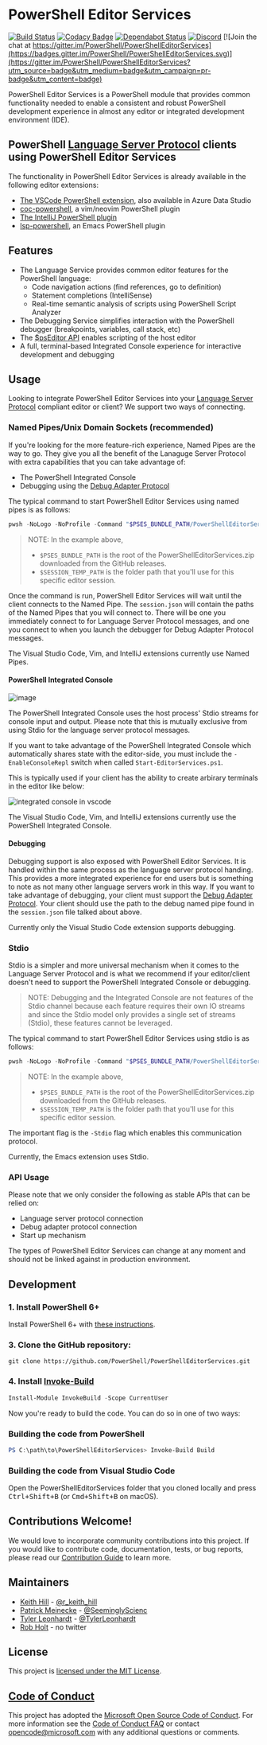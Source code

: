# PowerShell Editor Services

[![Build Status](https://powershell.visualstudio.com/PowerShellEditorServices/_apis/build/status/PowerShellEditorServices-ci?branchName=master)](https://powershell.visualstudio.com/PowerShellEditorServices/_build/latest?definitionId=50&branchName=master)
[![Codacy Badge](https://api.codacy.com/project/badge/Grade/fb9129c327dc4f459ad2fd167d9a574f)](https://app.codacy.com/app/TylerLeonhardt/PowerShellEditorServices?utm_source=github.com&utm_medium=referral&utm_content=PowerShell/PowerShellEditorServices&utm_campaign=Badge_Grade_Dashboard)
[![Dependabot Status](https://api.dependabot.com/badges/status?host=github&repo=PowerShell/PowerShellEditorServices)](https://dependabot.com)
[![Discord](https://img.shields.io/discord/180528040881815552.svg?label=%23vscode&logo=discord&logoColor=white)](https://aka.ms/psdiscord)
[![Join the chat at https://gitter.im/PowerShell/PowerShellEditorServices](https://badges.gitter.im/PowerShell/PowerShellEditorServices.svg)](https://gitter.im/PowerShell/PowerShellEditorServices?utm_source=badge&utm_medium=badge&utm_campaign=pr-badge&utm_content=badge)

PowerShell Editor Services is a PowerShell module that provides common
functionality needed to enable a consistent and robust PowerShell development
experience in almost any editor or integrated development environment (IDE).

## PowerShell [Language Server Protocol](https://microsoft.github.io/language-server-protocol/) clients using PowerShell Editor Services

The functionality in PowerShell Editor Services is already available in the following editor extensions:

- [The VSCode PowerShell extension](https://github.com/PowerShell/vscode-powershell), also available in Azure Data Studio
- [coc-powershell](https://github.com/yatli/coc-powershell), a vim/neovim PowerShell plugin
- [The IntelliJ PowerShell plugin](https://github.com/ant-druha/intellij-powershell)
- [lsp-powershell](https://github.com/kiennq/lsp-powershell), an Emacs PowerShell plugin

## Features

- The Language Service provides common editor features for the PowerShell language:
  - Code navigation actions (find references, go to definition)
  - Statement completions (IntelliSense)
  - Real-time semantic analysis of scripts using PowerShell Script Analyzer
- The Debugging Service simplifies interaction with the PowerShell debugger (breakpoints, variables, call stack, etc)
- The [$psEditor API](http://powershell.github.io/PowerShellEditorServices/guide/extensions.html) enables scripting of the host editor
- A full, terminal-based Integrated Console experience for interactive development and debugging

## Usage

Looking to integrate PowerShell Editor Services into your [Language Server Protocol](https://microsoft.github.io/language-server-protocol/) compliant editor or client? We support two ways of connecting.

### Named Pipes/Unix Domain Sockets (recommended)

If you're looking for the more feature-rich experience,
Named Pipes are the way to go.
They give you all the benefit of the Lanaguge Server Protocol with extra capabilities that you can take advantage of:

- The PowerShell Integrated Console
- Debugging using the [Debug Adapter Protocol](https://microsoft.github.io/debug-adapter-protocol/)

The typical command to start PowerShell Editor Services using named pipes is as follows:

```powershell
pwsh -NoLogo -NoProfile -Command "$PSES_BUNDLE_PATH/PowerShellEditorServices/Start-EditorServices.ps1 -BundledModulesPath $PSES_BUNDLE_PATH -LogPath $SESSION_TEMP_PATH/logs.log -SessionDetailsPath $SESSION_TEMP_PATH/session.json -FeatureFlags @() -AdditionalModules @() -HostName 'My Client' -HostProfileId 'myclient' -HostVersion 1.0.0 -LogLevel Normal"
```

> NOTE: In the example above,
>
> - `$PSES_BUNDLE_PATH` is the root of the PowerShellEditorServices.zip downloaded from the GitHub releases.
> - `$SESSION_TEMP_PATH` is the folder path that you'll use for this specific editor session.

Once the command is run,
PowerShell Editor Services will wait until the client connects to the Named Pipe.
The `session.json` will contain the paths of the Named Pipes that you will connect to.
There will be one you immediately connect to for Language Server Protocol messages,
and one you connect to when you launch the debugger for Debug Adapter Protocol messages.

The Visual Studio Code, Vim, and IntelliJ extensions currently use Named Pipes.

#### PowerShell Integrated Console

![image](https://user-images.githubusercontent.com/2644648/66245084-6985da80-e6c0-11e9-9c7b-4c8476190df5.png)

The PowerShell Integrated Console uses the host process' Stdio streams for console input and output. Please note that this is mutually exclusive from using Stdio for the language server protocol messages.

If you want to take advantage of the PowerShell Integrated Console which automatically shares state with the editor-side,
you must include the `-EnableConsoleRepl` switch when called `Start-EditorServices.ps1`.

This is typically used if your client has the ability to create arbirary terminals in the editor like below:

![integrated console in vscode](https://user-images.githubusercontent.com/2644648/66245018-04ca8000-e6c0-11e9-808c-b86144149444.png)

The Visual Studio Code, Vim, and IntelliJ extensions currently use the PowerShell Integrated Console.

#### Debugging

Debugging support is also exposed with PowerShell Editor Services.
It is handled within the same process as the language server protocol handing.
This provides a more integrated experience for end users but is something to note as not many other language servers work in this way.
If you want to take advantage of debugging,
your client must support the [Debug Adapter Protocol](https://microsoft.github.io/debug-adapter-protocol/).
Your client should use the path to the debug named pipe found in the `session.json` file talked about above.

Currently only the Visual Studio Code extension supports debugging.

### Stdio

Stdio is a simpler and more universal mechanism when it comes to the Language Server Protocol and is what we recommend if your editor/client doesn't need to support the PowerShell Integrated Console or debugging.

> NOTE: Debugging and the Integrated Console are not features of the Stdio channel because each feature requires their own IO streams and since the Stdio model only provides a single set of streams (Stdio),
> these features cannot be leveraged.

The typical command to start PowerShell Editor Services using stdio is as follows:

```powershell
pwsh -NoLogo -NoProfile -Command "$PSES_BUNDLE_PATH/PowerShellEditorServices/Start-EditorServices.ps1 -BundledModulesPath $PSES_BUNDLE_PATH -LogPath $SESSION_TEMP_PATH/logs.log -SessionDetailsPath $SESSION_TEMP_PATH/session.json -FeatureFlags @() -AdditionalModules @() -HostName 'My Client' -HostProfileId 'myclient' -HostVersion 1.0.0 -Stdio -LogLevel Normal"
```

> NOTE: In the example above,
>
> - `$PSES_BUNDLE_PATH` is the root of the PowerShellEditorServices.zip downloaded from the GitHub releases.
> - `$SESSION_TEMP_PATH` is the folder path that you'll use for this specific editor session.

The important flag is the `-Stdio` flag which enables this communication protocol.

Currently, the Emacs extension uses Stdio.

### API Usage

Please note that we only consider the following as stable APIs that can be relied on:

- Language server protocol connection
- Debug adapter protocol connection
- Start up mechanism

The types of PowerShell Editor Services can change at any moment and should not be linked against in production environment.

## Development

### 1. Install PowerShell 6+

Install PowerShell 6+ with [these instructions](https://github.com/PowerShell/PowerShell#get-powershell).

### 3. Clone the GitHub repository:

```
git clone https://github.com/PowerShell/PowerShellEditorServices.git
```

### 4. Install [Invoke-Build](https://github.com/nightroman/Invoke-Build)

```powershell
Install-Module InvokeBuild -Scope CurrentUser
```

Now you're ready to build the code.  You can do so in one of two ways:

### Building the code from PowerShell

```powershell
PS C:\path\to\PowerShellEditorServices> Invoke-Build Build
```

### Building the code from Visual Studio Code

Open the PowerShellEditorServices folder that you cloned locally and press <kbd>Ctrl+Shift+B</kbd>
(or <kbd>Cmd+Shift+B</kbd> on macOS).

## Contributions Welcome!

We would love to incorporate community contributions into this project.  If you would like to
contribute code, documentation, tests, or bug reports, please read our [Contribution Guide](http://powershell.github.io/PowerShellEditorServices/CONTRIBUTING.html) to learn more.

## Maintainers

- [Keith Hill](https://github.com/rkeithhill) - [@r_keith_hill](http://twitter.com/r_keith_hill)
- [Patrick Meinecke](https://github.com/SeeminglyScience) - [@SeeminglyScienc](http://twitter.com/SeeminglyScienc)
- [Tyler Leonhardt](https://github.com/tylerleonhardt) - [@TylerLeonhardt](http://twitter.com/tylerleonhardt)
- [Rob Holt](https://github.com/rjmholt) - no twitter

## License

This project is [licensed under the MIT License](LICENSE).

## [Code of Conduct][conduct-md]

This project has adopted the [Microsoft Open Source Code of Conduct][conduct-code].
For more information see the [Code of Conduct FAQ][conduct-FAQ] or contact [opencode@microsoft.com][conduct-email] with any additional questions or comments.

[conduct-code]: http://opensource.microsoft.com/codeofconduct/
[conduct-FAQ]: http://opensource.microsoft.com/codeofconduct/faq/
[conduct-email]: mailto:opencode@microsoft.com
[conduct-md]: https://github.com/PowerShell/PowerShellEditorServices/blob/master/CODE_OF_CONDUCT.md

